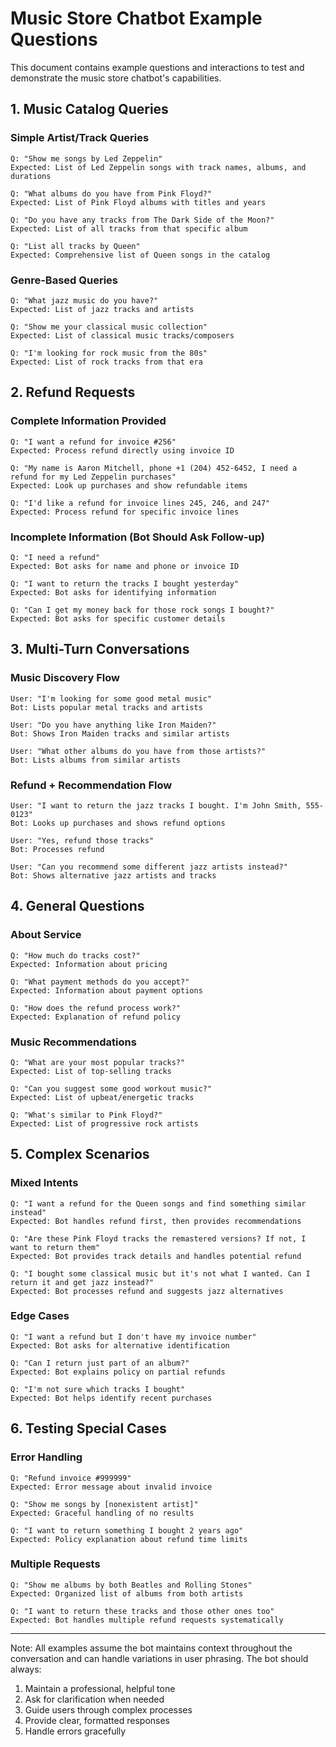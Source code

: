 # Music Store Chatbot Example Questions

This document contains example questions and interactions to test and demonstrate the music store chatbot's capabilities.

## 1. Music Catalog Queries

### Simple Artist/Track Queries
```
Q: "Show me songs by Led Zeppelin"
Expected: List of Led Zeppelin songs with track names, albums, and durations

Q: "What albums do you have from Pink Floyd?"
Expected: List of Pink Floyd albums with titles and years

Q: "Do you have any tracks from The Dark Side of the Moon?"
Expected: List of all tracks from that specific album

Q: "List all tracks by Queen"
Expected: Comprehensive list of Queen songs in the catalog
```

### Genre-Based Queries
```
Q: "What jazz music do you have?"
Expected: List of jazz tracks and artists

Q: "Show me your classical music collection"
Expected: List of classical music tracks/composers

Q: "I'm looking for rock music from the 80s"
Expected: List of rock tracks from that era
```

## 2. Refund Requests

### Complete Information Provided
```
Q: "I want a refund for invoice #256"
Expected: Process refund directly using invoice ID

Q: "My name is Aaron Mitchell, phone +1 (204) 452-6452, I need a refund for my Led Zeppelin purchases"
Expected: Look up purchases and show refundable items

Q: "I'd like a refund for invoice lines 245, 246, and 247"
Expected: Process refund for specific invoice lines
```

### Incomplete Information (Bot Should Ask Follow-up)
```
Q: "I need a refund"
Expected: Bot asks for name and phone or invoice ID

Q: "I want to return the tracks I bought yesterday"
Expected: Bot asks for identifying information

Q: "Can I get my money back for those rock songs I bought?"
Expected: Bot asks for specific customer details
```

## 3. Multi-Turn Conversations

### Music Discovery Flow
```
User: "I'm looking for some good metal music"
Bot: Lists popular metal tracks and artists

User: "Do you have anything like Iron Maiden?"
Bot: Shows Iron Maiden tracks and similar artists

User: "What other albums do you have from those artists?"
Bot: Lists albums from similar artists
```

### Refund + Recommendation Flow
```
User: "I want to return the jazz tracks I bought. I'm John Smith, 555-0123"
Bot: Looks up purchases and shows refund options

User: "Yes, refund those tracks"
Bot: Processes refund

User: "Can you recommend some different jazz artists instead?"
Bot: Shows alternative jazz artists and tracks
```

## 4. General Questions

### About Service
```
Q: "How much do tracks cost?"
Expected: Information about pricing

Q: "What payment methods do you accept?"
Expected: Information about payment options

Q: "How does the refund process work?"
Expected: Explanation of refund policy
```

### Music Recommendations
```
Q: "What are your most popular tracks?"
Expected: List of top-selling tracks

Q: "Can you suggest some good workout music?"
Expected: List of upbeat/energetic tracks

Q: "What's similar to Pink Floyd?"
Expected: List of progressive rock artists
```

## 5. Complex Scenarios

### Mixed Intents
```
Q: "I want a refund for the Queen songs and find something similar instead"
Expected: Bot handles refund first, then provides recommendations

Q: "Are these Pink Floyd tracks the remastered versions? If not, I want to return them"
Expected: Bot provides track details and handles potential refund

Q: "I bought some classical music but it's not what I wanted. Can I return it and get jazz instead?"
Expected: Bot processes refund and suggests jazz alternatives
```

### Edge Cases
```
Q: "I want a refund but I don't have my invoice number"
Expected: Bot asks for alternative identification

Q: "Can I return just part of an album?"
Expected: Bot explains policy on partial refunds

Q: "I'm not sure which tracks I bought"
Expected: Bot helps identify recent purchases
```

## 6. Testing Special Cases

### Error Handling
```
Q: "Refund invoice #999999"
Expected: Error message about invalid invoice

Q: "Show me songs by [nonexistent artist]"
Expected: Graceful handling of no results

Q: "I want to return something I bought 2 years ago"
Expected: Policy explanation about refund time limits
```

### Multiple Requests
```
Q: "Show me albums by both Beatles and Rolling Stones"
Expected: Organized list of albums from both artists

Q: "I want to return these tracks and those other ones too"
Expected: Bot handles multiple refund requests systematically
```

---

Note: All examples assume the bot maintains context throughout the conversation and can handle variations in user phrasing. The bot should always:
1. Maintain a professional, helpful tone
2. Ask for clarification when needed
3. Guide users through complex processes
4. Provide clear, formatted responses
5. Handle errors gracefully 